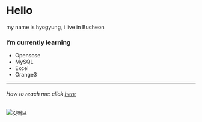 # Hello
my name is hyogyung, i live in Bucheon

### I’m currently learning
- Opensose
- MySQL
- Excel
- Orange3
___
###### How to reach me: click [here](https://eclass.dongyang.ac.kr/)
![깃허브](https://github.com/tjgyrud/tjgyrud/assets/144201253/579200bc-b00c-4a72-965d-da565af6935f)


